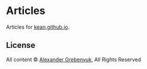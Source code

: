 # Articles

Articles for [kean.github.io](https://kean.github.io).

## License

All content © [Alexander Grebenyuk](https://github.com/kean), All Rights Reserved
